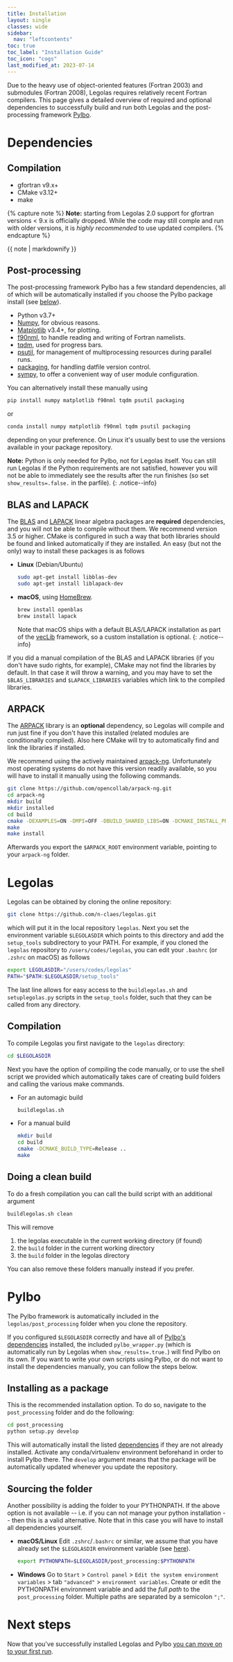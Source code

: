 ```yaml
---
title: Installation
layout: single
classes: wide
sidebar:
  nav: "leftcontents"
toc: true
toc_label: "Installation Guide"
toc_icon: "cogs"
last_modified_at: 2023-07-14
---
```


Due to the heavy use of object-oriented features (Fortran 2003) and submodules (Fortran 2008), Legolas
requires relatively recent Fortran compilers. This page gives a detailed overview of required
and optional dependencies to successfully build and run both Legolas and the post-processing framework
[Pylbo](../../pylbo/about_pylbo/).

# Dependencies
## Compilation
- gfortran v9.x+
- CMake v3.12+
- make

{% capture note %}
<i class="fa fa-exclamation-triangle" aria-hidden="true"></i>
**Note:** starting from Legolas 2.0 support for gfortran versions < 9.x is officially dropped.
While the code may still comple and run with older versions, it is _highly recommended_ to use updated compilers.
{% endcapture %}
<div class="notice--warning">
  {{ note | markdownify }}
</div>

## Post-processing
The post-processing framework Pylbo has a few standard dependencies, all of which will be automatically
installed if you choose the Pylbo package install (see [below](/getting-started/installation/#installing-as-a-package)).
- Python v3.7+
- [Numpy](https://numpy.org), for obvious reasons.
- [Matplotlib](https://matplotlib.org) v3.4+, for plotting.
- [f90nml](https://f90nml.readthedocs.io/en/latest/), to handle reading and writing of Fortran namelists.
- [tqdm](https://tqdm.github.io), used for progress bars.
- [psutil](https://psutil.readthedocs.io/en/latest/), for management of multiprocessing resources during parallel runs.
- [packaging](https://packaging.pypa.io/en/stable/), for handling datfile version control.
- [sympy](https://www.sympy.org/en/index.html), to offer a convenient way of user module configuration.

You can alternatively install these manually using
```bash
pip install numpy matplotlib f90nml tqdm psutil packaging
```
or
```bash
conda install numpy matplotlib f90nml tqdm psutil packaging
```
depending on your preference. On Linux it's usually best to use the versions available in your package repository.

**Note:** Python is only needed for Pylbo, not for Legolas itself. You can still run Legolas
if the Python requirements are not satisfied, however you will not be able to immediately
see the results after the run finishes (so set `show_results=.false.` in the parfile).
{: .notice--info}

## BLAS and LAPACK
The [BLAS](http://www.netlib.org/blas/) and [LAPACK](http://www.netlib.org/lapack/)
linear algebra packages are **required** dependencies, and you will
not be able to compile without them. We recommend version 3.5 or higher.
CMake is configured in such a way that both libraries should be found and linked automatically if
they are installed. An easy (but not the only) way to install these packages is as follows
- **Linux** (Debian/Ubuntu)
  ```bash
  sudo apt-get install libblas-dev
  sudo apt-get install liblapack-dev
  ```
- **macOS**, using [HomeBrew](https://brew.sh).
  ```bash
  brew install openblas
  brew install lapack
  ```
   Note that macOS ships with a default BLAS/LAPACK installation as part of the
  [vecLib](https://developer.apple.com/documentation/accelerate/veclib) framework, so a custom installation is optional.
  {: .notice--info}

If you did a manual compilation of the BLAS and LAPACK libraries (if you don't have sudo rights, for example),
CMake may not find the libraries by default. In that case it will throw a warning, and you may have to set the
`$BLAS_LIBRARIES` and `$LAPACK_LIBRARIES` variables which link to the compiled libraries.


## ARPACK
The [ARPACK](https://en.wikipedia.org/wiki/ARPACK) library is an **optional** dependency, so
Legolas will compile and run just fine if you don't have this installed (related modules are
conditionally compiled). Also here CMake will try to automatically find and link the libraries if installed.

We recommend using the actively maintained [arpack-ng](https://github.com/opencollab/arpack-ng). Unfortunately
most operating systems do not have this version readily available, so you will have to install it manually using
the following commands.
```bash
git clone https://github.com/opencollab/arpack-ng.git
cd arpack-ng
mkdir build
mkdir installed
cd build
cmake -DEXAMPLES=ON -DMPI=OFF -DBUILD_SHARED_LIBS=ON -DCMAKE_INSTALL_PREFIX=../installed ..
make
make install
```
Afterwards you export the `$ARPACK_ROOT` environment variable, pointing to your `arpack-ng` folder.


# Legolas
Legolas can be obtained by cloning the online repository:
```bash
git clone https://github.com/n-claes/legolas.git
```
which will put it in the local repository `legolas`.
Next you set the environment variable `$LEGOLASDIR` which points to this directory and add the `setup_tools` subdirectory to your PATH.
For example, if you cloned the `legolas` repository to `/users/codes/legolas`, you can edit your `.bashrc` (or `.zshrc` on macOS) as follows
```bash
export LEGOLASDIR="/users/codes/legolas"
PATH="$PATH:$LEGOLASDIR/setup_tools"
```
The last line allows for easy access to the `buildlegolas.sh` and `setuplegolas.py` scripts in the `setup_tools`
folder, such that they can be called from any directory.

## Compilation
To compile Legolas you first navigate to the `legolas` directory:
```bash
cd $LEGOLASDIR
```
Next you have the option of compiling the code manually, or to use the shell script we provided which
automatically takes care of creating build folders and calling the various make commands.
- For an automagic build
  ```bash
  buildlegolas.sh
  ```
- For a manual build
  ```bash
  mkdir build
  cd build
  cmake -DCMAKE_BUILD_TYPE=Release ..
  make
  ```

## Doing a clean build
To do a fresh compilation you can call the build script with an additional argument
```bash
buildlegolas.sh clean
```
This will remove
1. the legolas executable in the current working directory (if found)
2. the `build` folder in the current working directory
3. the `build` folder in the legolas directory

You can also remove these folders manually instead if you prefer.

# Pylbo
The Pylbo framework is automatically included in the `legolas/post_processing` folder when you
clone the repository.

If you configured `$LEGOLASDIR` correctly and have all of [Pylbo's dependencies](/getting-started/installation/#post-processing)
installed, the included `pylbo_wrapper.py` (which is automatically run by Legolas when `show_results=.true.`) will find Pylbo on
its own. If you want to write your own scripts using Pylbo, or do not want to install the dependencies manually, you can follow
the steps below.

## Installing as a package
This is the recommended installation option. To do so, navigate to the `post_processing` folder and do the following:
```bash
cd post_processing
python setup.py develop
```
This will automatically install the listed [dependencies](/getting-started/installation/#post-processing) if they are not already installed. Activate any conda/virtualenv environment
beforehand in order to install Pylbo there. The `develop` argument means that the package will be automatically updated whenever
you update the repository.

## Sourcing the folder
Another possibility is adding the folder to your PYTHONPATH. If the above option is not available -- i.e. if you can not manage
your python installation -- then this is a valid alternative. Note that in this case you will have to install all dependencies yourself.
- **macOS/Linux**
  Edit `.zshrc`/`.bashrc` or similar, we assume that you have already set the `$LEGOLASDIR` environment variable (see [here](/getting-started/installation/#legolas)).
  ```bash
  export PYTHONPATH=$LEGOLASDIR/post_processing:$PYTHONPATH
  ```
- **Windows**
  Go to `Start` > `Control panel` > `Edit the system environment variables` > tab `"advanced"` > `environment variables`.
  Create or edit the PYTHONPATH environment variable and add the _full path_ to the `post_processing` folder.
  Multiple paths are separated by a semicolon `";"`.

# Next steps
Now that you've successfully installed Legolas and Pylbo [you can move on to your first run](/getting-started/running/).

